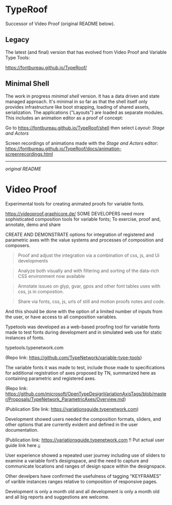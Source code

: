 # TypeRoof

Successor of Video Proof (original README below).

## Legacy

The latest (and final) version that has evolved from Video Proof and Variable Type Tools:

https://fontbureau.github.io/TypeRoof/

## Minimal Shell

The work in progress *minimal shell* version. It has a data driven and state
managed approach. It's minimal in so far as that the shell itself only provides
infrastructure like boot strapping, loading of shared assets, serialization.
The applications ("Layouts") are loaded as separate modules. This includes
an animation editor as a proof of concept:

Go to https://fontbureau.github.io/TypeRoof/shell then select *Layout: Stage and Actors*

Screen recordings of animations made with the *Stage and Actors* editor: https://fontbureau.github.io/TypeRoof/docs/animation-screenrecordings.html


---
*original README*

# Video Proof

Experimental tools for creating animated proofs for variable fonts.

https://videoproof.graphicore.de/
SOME DEVELOPERS need more sophisticated composition tools for variable fonts; To exercise, proof and, annotate, demo and share

CREATE AND DEMONSTRATE options for integration of registered and parametric axes with the value systems and processes of composition and composers.

>Proof and adjust the integration via a combination of css, js, and Ui developments

>Analyze both visually and with filtering and sorting of the data-rich CSS environment now available

>Annotate issues on glyp, gvar, gpos and other font tables uses with css, js in compostion.

>Share via fonts, css, js, urls of still and motion proofs notes and code.

And this should be done with the option of a limited number of inputs from the user, or have access to all composition variables.

Typetools was developed as a web-based proofing tool for variable fonts made to test fonts during development and in simulated web use for static instances of fonts.

typetools.typenetwork.com

(Repo link:  https://github.com/TypeNetwork/variable-type-tools)

The variable fonts it was made to test, include those made to  specifications for additional registration of axes proposed by TN, summarized here as containing parametric and registered axes.

(Repo link: https://github.com/microsoft/OpenTypeDesignVariationAxisTags/blob/master/Proposals/TypeNetwork_ParametricAxes/Overview.md)

(Publication Site link: https://variationsguide.typenetwork.com)

Development showed users needed the composition formats, sliders, and other options that are currently evident and defined in the user documentation.

(Publication link: https://variationsguide.typenetwork.com !! Put actual user guide link here ¡¡

User experience showed a repeated user journey including use of sliders to examine a variable font’s designspace, and the need to capture and communicate locations and ranges of design space within the designspace.

Other develpers have confirmed the usefulness of tagging "KEYFRAMES" of varible instances ranges relative to composition of responsive pages.

Development is only a month old and all development is only a month old and all big reports and suggestions are welcome.

